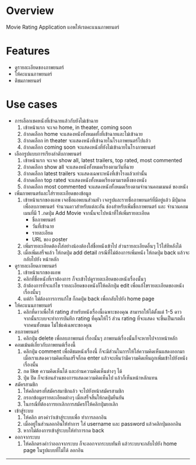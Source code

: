 Overview
========
 Movie Rating Application
 แอพให้เรตคะแนนภาพยนตร์

Features
========

- ดูรายละเอียดของภาพยนตร์  
- ให้คะแนนภาพยนตร์ 
- ติชมภาพยนตร์


Use cases
=========
- การเลือกเชคหนังที่เข้าฉายแล้วกับยังไม่เข้าฉาย
    1. เข้าหน้าแรก จะเจอ home, in theater, coming soon
    1. ถ้ากดเลือก home จะแสดงหนังทั้งหมดทั้งที่เข้าฉายและไม่เข้าฉาย
    1. ถ้ากดเลือก in theater  จะแสดงหนังที่เข้าฉายในโรงภาพยนตร์ไปแล้ว 
    1. ถ้ากดเลือก coming soon จะแสดงหนังที่ยังไม่เข้าฉายในโรงภาพยนตร์
- เลือกรูปแบบการเรียงลำดับภาพยนตร์
    1. เข้าหน้าแรก จะเจอ show all, latest trailers, top rated, most commented
    1. ถ้ากดเลือก show all จะแสดงหนังทั้งหมดเรียงตามวันที่ฉาย
    1. ถ้ากดเลือก latest trailers จะแสดงเฉพาะหนังที่เข้าโรงแล้วเท่านั้น
    1. ถ้ากดเลือก top rated จะแสดงหนังทั้งหมดเรียงตามเรตติ้งของหนัง
    1. ถ้ากดเลือก most commented จะแสดงหนังทั้งหมดเรียงตามจำนวนคอมเมนต์ ของหนัง
- เพิ่มภาพยนตร์และใส่รายละเอียดของข้อมูล
    1. เข้าหน้าแรกของแอพ เจอชื่อแอพบนส่วนหัว เจอรูปและรายชื่อภาพยนตร์ที่มีอยู่แล้ว มีปุ่มกดเพื่อลบภาพยนตร์ จำนวนดาวสำหรับแต่ละอัน ช่องสำหรับเพิ่มชื่อภาพยนตร์ และ จำนวนคอมเมนที่มี
    1 .กดปุ่ม Add Movie จากนั้นจะไปหน้าที่ให้เพิ่มรายละเอียด 
        * ชื่อภาพยนตร์
        * วันที่เข้าฉาย
        * รายละเอียด
        * URL ของ poster
    1. เพิ่มรายละเอียดต้องใส่อย่างน้องต้องใส่ชื่อหนังเข้าไป ส่วนรายละเอียดอื่นๆ ไว้ใส่ทีหลังได้
    1. เมื่อเพิ่มเสร็จแล้ว ให้กดปุ่ม add detail กรณีที่ไม่ต้องการเพิ่มหนัง ให้กดปุ่ม back แล้วจะกลับไปยัง หน้าหลัก
- ดูรายละเอียดภาพยนตร์
    1. เข้าหน้าแรกของแอพ
    1. คลิกที่ชื่อหนังที่เราต้องการ ก็จะเข้าไปดูรายละเอียดของหนังเรื่องนั้นๆ
    1. ถ้าต้องการที่จะแก้ไข รายละเอียดของหนังก็ให้คลิกปุ่ม edit เพื่อแก้ไขรายละเอียดของหนังเรื่องนั้นๆ
    1. แต่ถ้า ไม่ต้องการการแก้ไข ก็กดปุ่ม back เพื่อกลับไปยัง home page
- ให้คะแนนภาพยนตร์
    1. คลิกที่ดาวเพื่อให้ rating สำหรับหนังเรื่องนี้เฉพาะของคุณ สามารถให้ได้ตั้งแต่ 1-5 ดาว จากนั้นระบบจะทำการบันทึก rating ที่คุณให้ไว้ ส่วน rating ที่จะแสดง จะขึ้นเป็นเรตติ้งจากคนทั้งหมด ไม่ใช่แค่เฉพาะของคุณ
- ลบภาพยนตร์
    1. คลิกปุ่ม delete เพื่อลบภาพยนต์ เรื่องนั้นๆ ภาพยนต์เรื่องนั้นก็จะหายไปจากหน้าหลัก
- คอมเม้นต์เกี่ยวกับภาพยนต์เรื่องนี้
    1. คลิกปุ่ม comment เพื่อติชมหนังเรื่องนี้ ก็จะมีส่วนในการให้ใส่ความคิดเห็นแสดงออกมา เมื่อเราแสดงความคิดเห็นเสร็จก็กด enter แล้วจะเห็นว่ามีความคิดเห็นถูกเพิ่มเข้าไปยังหนังเรื่องนั้น
    1. กด like ความคิดเห็นได้ และอ่านความคิดเห็นต่างๆ ได้
    1. ปุ่ม ปิด ก็จะซ่อนส่วนของการแสดงความคิดเห็นไป แล้วก็เห็นหน้าหลักแทน
- สมัครสามชิก
    1. ให้คลิกตรงที่สมัครสมาชิกแล้ว จะไปยังหน้าสมัครสามชิก
    1. กรอกข้อมูลรายละเอียดต่างๆ เมื่อเสร็จสิ้นให้กดปุ่มยืนยัน
    1. ในกรณีที่ต้องการยกเลิกการสมัครก็ให้คลิกปุ่มยกเลิก
- เข้าสู่ระบบ 
    1. ให้คลิก ตรงคำว่าเข้าสู่ระบบเพื่อ ทำการลอกอิน
    1. เมื่ออยู่ในส่วนลอกอินให้ทำการ ใส่ username และ password แล้วคลิกปุ่มลอกอิน
    1. หากไม่ต้องการเข้าสู่ระบบให้ทำการกด back 
- ออกจากระบบ
    1. ให้คลิกตรงคำว่าออกจากระบบ ก็จะออกจากระบบทันที แล้วระบบจะกลับไปยัง home page ในรูปแบบที่ไม่ได้ ลอกอิน


------------